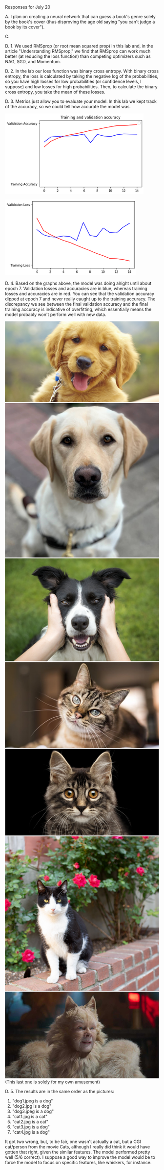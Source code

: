 Responses for July 20

A. I plan on creating a neural network that can guess a book's genre solely by the book's cover (thus disproving the age old saying "you can't judge a book by its cover"). 

C.

D. 1. We used RMSprop (or root mean squared prop) in this lab and, in the article "Understanding RMSprop," we find that RMSprop can work much better (at reducing the loss function) than competing optimizers such as NAG, SGD, and Momentum.

D. 2. In the lab our loss function was binary cross entropy. With binary cross entropy, the loss is calculated by taking the negative log of the probabilities, so you have high losses for low probabilities (or confidence levels, I suppose) and low losses for high probabilities. Then, to calculate the binary cross entropy, you take the mean of these losses.

D. 3. Metrics just allow you to evaluate your model. In this lab we kept track of the accuracy, so we could tell how accurate the model was.

![TRVLACC](tr_vs_val_acc.png)

![TRVLLOS](tr_vs_val_loss.png)


D. 4. Based on the graphs above, the model was doing alright until about epoch 7. Validation losses and accuracies are in blue, whereas training losses and accuracies are in red. You can see that the validation accuracy dipped at epoch 7 and never really caught up to the training accuracy. The discrepancy we see between the final validation accuracy and the final training accuracy is indicative of overfitting, which essentially means the model probably won't perform well with new data.

![dog1](dog1.jpeg)
![dog2](dog2.jpg)
![dog3](dog3.jpeg)
![cat1](cat1.jpg)
![cat2](cat2.jpg)
![cat3](cat3.jpg)
![cat4](cat4.jpg)
(This last one is solely for my own amusement)

D. 5. The results are in the same order as the pictures:
1. "dog1.jpeg is a dog"
2. "dog2.jpg is a dog"
3. "dog3.jpeg is a dog"
4. "cat1.jpg is a cat"
5. "cat2.jpg is a cat"
6. "cat3.jpg is a dog"
7. "cat4.jpg is a dog"

It got two wrong, but, to be fair, one wasn't actually a cat, but a CGI cat/person from the movie Cats, although I really did think it would have gotten that right, given the similar features. The model performed pretty well (5/6 correct). I suppose a good way to improve the model would be to force the model to focus on specific features, like whiskers, for instance.
